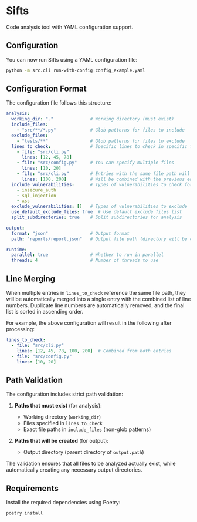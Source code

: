 # Sifts

Code analysis tool with YAML configuration support.

## Configuration

You can now run Sifts using a YAML configuration file:

```bash
python -m src.cli run-with-config config_example.yaml
```

## Configuration Format

The configuration file follows this structure:

```yaml
analysis:
  working_dir: "."              # Working directory (must exist)
  include_files:
    - "src/**/*.py"             # Glob patterns for files to include
  exclude_files:
    - "tests/**"                # Glob patterns for files to exclude
  lines_to_check:               # Specific lines to check in specific files (must exist)
    - file: "src/cli.py"
      lines: [12, 45, 78]
    - file: "src/config.py"     # You can specify multiple files
      lines: [10, 20]
    - file: "src/cli.py"        # Entries with the same file path will be merged
      lines: [100, 200]         # Will be combined with the previous entry for src/cli.py
  include_vulnerabilities:      # Types of vulnerabilities to check for
    - insecure_auth
    - sql_injection
    - xss
  exclude_vulnerabilities: []   # Types of vulnerabilities to exclude
  use_default_exclude_files: true  # Use default exclude files list
  split_subdirectories: true    # Split subdirectories for analysis

output:
  format: "json"                # Output format
  path: "reports/report.json"   # Output file path (directory will be created if needed)

runtime:
  parallel: true                # Whether to run in parallel
  threads: 4                    # Number of threads to use
```

## Line Merging

When multiple entries in `lines_to_check` reference the same file path, they will be automatically merged into a single entry with the combined list of line numbers. Duplicate line numbers are automatically removed, and the final list is sorted in ascending order.

For example, the above configuration will result in the following after processing:

```yaml
lines_to_check:
  - file: "src/cli.py"
    lines: [12, 45, 78, 100, 200]  # Combined from both entries
  - file: "src/config.py"
    lines: [10, 20]
```

## Path Validation

The configuration includes strict path validation:

1. **Paths that must exist** (for analysis):
   - Working directory (`working_dir`)
   - Files specified in `lines_to_check`
   - Exact file paths in `include_files` (non-glob patterns)

2. **Paths that will be created** (for output):
   - Output directory (parent directory of `output.path`)

The validation ensures that all files to be analyzed actually exist, while automatically creating any necessary output directories.

## Requirements

Install the required dependencies using Poetry:

```bash
poetry install
```
